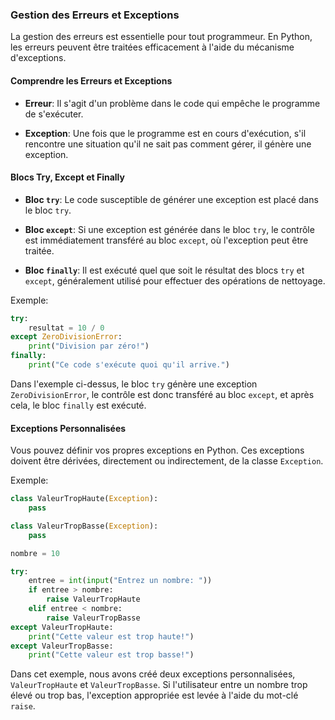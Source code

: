 ### **Gestion des Erreurs et Exceptions**

La gestion des erreurs est essentielle pour tout programmeur. En Python, les erreurs peuvent être traitées efficacement à l'aide du mécanisme d'exceptions.

#### **Comprendre les Erreurs et Exceptions**

- **Erreur**: Il s'agit d'un problème dans le code qui empêche le programme de s'exécuter.

- **Exception**: Une fois que le programme est en cours d'exécution, s'il rencontre une situation qu'il ne sait pas comment gérer, il génère une exception.

#### **Blocs Try, Except et Finally**

- **Bloc `try`**: Le code susceptible de générer une exception est placé dans le bloc `try`.

- **Bloc `except`**: Si une exception est générée dans le bloc `try`, le contrôle est immédiatement transféré au bloc `except`, où l'exception peut être traitée.

- **Bloc `finally`**: Il est exécuté quel que soit le résultat des blocs `try` et `except`, généralement utilisé pour effectuer des opérations de nettoyage.

Exemple:
```python
try:
    resultat = 10 / 0
except ZeroDivisionError:
    print("Division par zéro!")
finally:
    print("Ce code s'exécute quoi qu'il arrive.")
```

Dans l'exemple ci-dessus, le bloc `try` génère une exception `ZeroDivisionError`, le contrôle est donc transféré au bloc `except`, et après cela, le bloc `finally` est exécuté.

#### **Exceptions Personnalisées**

Vous pouvez définir vos propres exceptions en Python. Ces exceptions doivent être dérivées, directement ou indirectement, de la classe `Exception`.

Exemple:

```python
class ValeurTropHaute(Exception):
    pass

class ValeurTropBasse(Exception):
    pass

nombre = 10

try:
    entree = int(input("Entrez un nombre: "))
    if entree > nombre:
        raise ValeurTropHaute
    elif entree < nombre:
        raise ValeurTropBasse
except ValeurTropHaute:
    print("Cette valeur est trop haute!")
except ValeurTropBasse:
    print("Cette valeur est trop basse!")
```

Dans cet exemple, nous avons créé deux exceptions personnalisées, `ValeurTropHaute` et `ValeurTropBasse`. Si l'utilisateur entre un nombre trop élevé ou trop bas, l'exception appropriée est levée à l'aide du mot-clé `raise`.

 